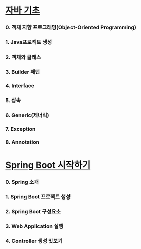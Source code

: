 # [자바 기초](<https://github.com/jungjai/Spring_Study/blob/master/1%EC%B0%A8/java_basic.md>)

### 0. 객체 지향 프로그래밍(Object-Oriented Programming)

### 1. Java프로젝트 생성

### 2. 객체와 클래스

### 3. Builder 패턴

### 4. Interface

### 5. 상속

### 6. Generic(제너릭)

### 7. Exception

### 8. Annotation

# [Spring Boot 시작하기](<https://github.com/jungjai/Spring_Study/blob/master/1%EC%B0%A8/Start_SpringBoot.md>)

### 0. Spring 소개

### 1. Spring Boot 프로젝트 생성

### 2. Spring Boot 구성요소

### 3. Web Application 실행

### 4. Controller 생성 맛보기

